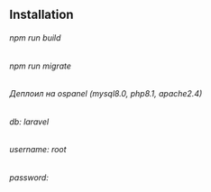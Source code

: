 ## Installation
###### npm run build
###### npm run migrate
###### Деплоил на ospanel (mysql8.0, php8.1, apache2.4)
###### db: laravel
###### username: root
###### password:
